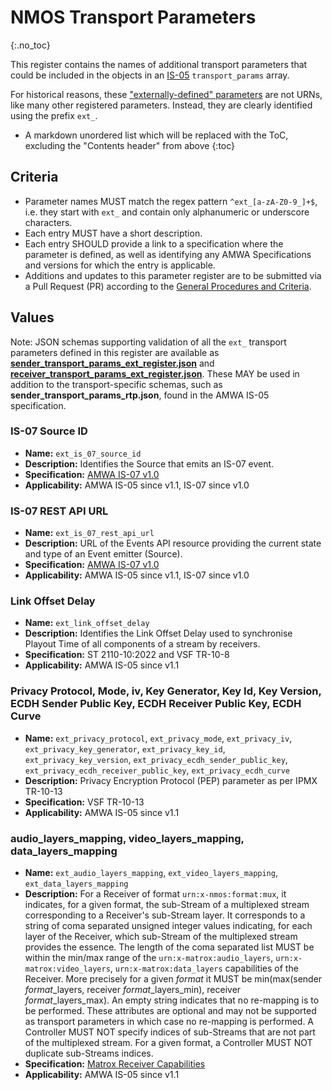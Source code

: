 # NMOS Transport Parameters
{:.no_toc}

This register contains the names of additional transport parameters that could be included in the objects in an [IS-05](https://specs.amwa.tv/is-05) `transport_params` array.

For historical reasons, these ["externally-defined" parameters](https://specs.amwa.tv/is-05/v1.1.1/docs/4.0._Behaviour.html#externally-defined-parameters) are not URNs, like many other registered parameters.
Instead, they are clearly identified using the prefix `ext_`.

- A markdown unordered list which will be replaced with the ToC, excluding the "Contents header" from above
{:toc}

## Criteria

- Parameter names MUST match the regex pattern `^ext_[a-zA-Z0-9_]+$`, i.e. they start with `ext_` and contain only alphanumeric or underscore characters.
- Each entry MUST have a short description.
- Each entry SHOULD provide a link to a specification where the parameter is defined, as well as identifying any AMWA Specifications and versions for which the entry is applicable.
- Additions and updates to this parameter register are to be submitted via a Pull Request (PR) according to the [General Procedures and Criteria](../common/).

## Values

Note: JSON schemas supporting validation of all the `ext_` transport parameters defined in this register are available as **[sender_transport_params_ext_register.json](sender_transport_params_ext_register.json)**
and **[receiver_transport_params_ext_register.json](receiver_transport_params_ext_register.json)**.
These MAY be used in addition to the transport-specific schemas, such as **sender_transport_params_rtp.json**, found in the AMWA IS-05 specification.

### IS-07 Source ID
- **Name:** `ext_is_07_source_id`
- **Description:** Identifies the Source that emits an IS-07 event.
- **Specification:** [AMWA IS-07 v1.0](https://specs.amwa.tv/is-07/v1.0)
- **Applicability:** AMWA IS-05 since v1.1, IS-07 since v1.0

### IS-07 REST API URL
- **Name:** `ext_is_07_rest_api_url`
- **Description:** URL of the Events API resource providing the current state and type of an Event emitter (Source).
- **Specification:** [AMWA IS-07 v1.0](https://specs.amwa.tv/is-07/v1.0)
- **Applicability:** AMWA IS-05 since v1.1, IS-07 since v1.0

### Link Offset Delay
- **Name:** `ext_link_offset_delay`
- **Description:** Identifies the Link Offset Delay used to synchronise Playout Time of all components of a stream by receivers.
- **Specification:** ST 2110-10:2022 and VSF TR-10-8
- **Applicability:** AMWA IS-05 since v1.1

### Privacy Protocol, Mode, iv, Key Generator, Key Id, Key Version, ECDH Sender Public Key, ECDH Receiver Public Key, ECDH Curve
- **Name:** `ext_privacy_protocol`, `ext_privacy_mode`, `ext_privacy_iv`, `ext_privacy_key_generator`, `ext_privacy_key_id`, `ext_privacy_key_version`, `ext_privacy_ecdh_sender_public_key`, `ext_privacy_ecdh_receiver_public_key`, `ext_privacy_ecdh_curve`
- **Description:** Privacy Encryption Protocol (PEP) parameter as per IPMX TR-10-13
- **Specification:** VSF TR-10-13
- **Applicability:** AMWA IS-05 since v1.1

### audio_layers_mapping, video_layers_mapping, data_layers_mapping
- **Name:** `ext_audio_layers_mapping`, `ext_video_layers_mapping`, `ext_data_layers_mapping`
- **Description:** For a Receiver of format `urn:x-nmos:format:mux`, it indicates, for a given format, the sub-Stream of a multiplexed stream corresponding to a Receiver's sub-Stream layer. It corresponds to a string of coma separated unsigned integer values indicating, for each layer of the Receiver, which sub-Stream of the multiplexed stream provides the essence. The length of the coma separated list MUST be within the min/max range of the `urn:x-matrox:audio_layers`, `urn:x-matrox:video_layers`, `urn:x-matrox:data_layers` capabilities of the Receiver. More precisely for a given *format* it MUST be min(max(sender *format*_layers, receiver *format*_layers_min), receiver *format*_layers_max). An empty string indicates that no re-mapping is to be performed. These attributes are optional and may not be supported as transport parameters in which case no re-mapping is performed. A Controller MUST NOT specify indices of sub-Streams that are not part of the multiplexed stream. For a given format, a Controller MUST NOT duplicate sub-Streams indices.
- **Specification:** [Matrox Receiver Capabilities](https://github.com/alabou/NMOS-MatroxOnly/blob/main/ReceiverCapabilities.md)
- **Applicability:** AMWA IS-05 since v1.1
